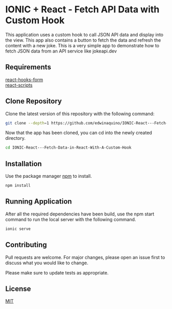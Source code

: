 # IONIC + React - Fetch API Data with Custom Hook

This application uses a custom hook to call JSON API data and display into the view. This app also contains a button to fetch the data and refresh the content with a new joke. This is a very simple app to demonstrate how to fetch JSON data from an API service like jokeapi.dev

## Requirements
[react-hooks-form](https://www.npmjs.com/package/react-hook-form)  
[react-scripts](https://www.npmjs.com/package/react-scripts)  

## Clone Repository

Clone the latest version of this repository with the following command:

```bash
git clone --depth=1 https://github.com/edwinaquino/IONIC-React---Fetch-Data-in-React-With-A-Custom-Hook.git
```
Now that the app has been cloned, you can cd into the newly created directory.

```bash
cd IONIC-React---Fetch-Data-in-React-With-A-Custom-Hook
```

## Installation

Use the package manager [npm](https://www.npmjs.com/) to install.

```bash
npm install
```
## Running Application

After all the required dependencies have been build, use the npm start command to run the local server with the following command.

```bash
ionic serve
```

## Contributing
Pull requests are welcome. For major changes, please open an issue first to discuss what you would like to change.

Please make sure to update tests as appropriate.

## License
[MIT](https://choosealicense.com/licenses/mit/)
